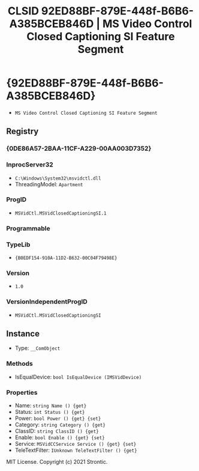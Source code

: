 ﻿---
title: "CLSID 92ED88BF-879E-448f-B6B6-A385BCEB846D | MS Video Control Closed Captioning SI Feature Segment"
excerpt: What is COM-Object CLSID 92ED88BF-879E-448f-B6B6-A385BCEB846D?
---

# {92ED88BF-879E-448f-B6B6-A385BCEB846D}

* `MS Video Control Closed Captioning SI Feature Segment`

## Registry


### {0DE86A57-2BAA-11CF-A229-00AA003D7352}


### InprocServer32

* `C:\Windows\System32\msvidctl.dll`
* ThreadingModel: `Apartment`

### ProgID

* `MSVidCtl.MSVidClosedCaptioningSI.1`

### Programmable


### TypeLib

* `{B0EDF154-910A-11D2-B632-00C04F79498E}`

### Version

* `1.0`

### VersionIndependentProgID

* `MSVidCtl.MSVidClosedCaptioningSI`

## Instance

* Type: `__ComObject`

### Methods

* IsEqualDevice: `bool IsEqualDevice (IMSVidDevice)`

### Properties

* Name: `string Name () {get} `
* Status: `int Status () {get} `
* Power: `bool Power () {get} {set} `
* Category: `string Category () {get} `
* ClassID: `string ClassID () {get} `
* Enable: `bool Enable () {get} {set} `
* Service: `MSVidCCService Service () {get} {set} `
* TeleTextFilter: `IUnknown TeleTextFilter () {get} `

MIT License. Copyright (c) 2021 Strontic.


